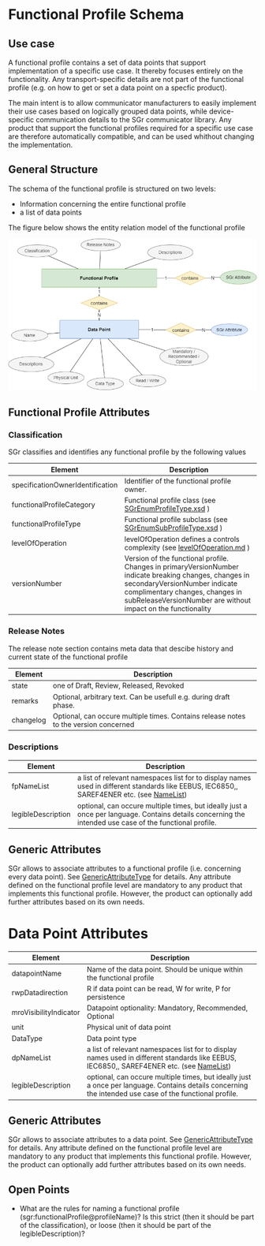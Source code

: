 # Functional Profile Schema

## Use case

A functional profile contains a set of data points that support implementation of a specific use case. It thereby
focuses entirely on the functionality. Any transport-specific details are not part of the functional profile (e.g.
on how to get or set a data point on a specfic product).

The main intent is to allow communicator manufacturers to easily implement their use cases based on logically grouped data points, while device-specific communication details to the SGr communicator library. Any product that support the functional profiles required for a specific use case are therefore  automatically compatible, and can be used whithout changing the implementation.

## General Structure
The schema of the functional profile is structured on two levels:
- Information concerning the entire functional profile
- a list of data points

The figure below shows the entity relation model of the functional profile

![Functional Profile Entity Relation](functionalProfile.drawio.png)

## Functional Profile Attributes

### Classification
SGr classifies and identifies any functional profile by the following values

| Element               | Description |
|-----------------------|-------------|
| specificationOwnerIdentification          | Identifier of the functional profile owner. |
| functionalProfileCategory | Functional profile class (see [SGrEnumProfileType.xsd](/SchemaDatabase/SGr/Generic/SGrEnumProfileType.xsd) ) |
| functionalProfileType       | Functional profile subclass (see [SGrEnumSubProfileType.xsd](/SchemaDatabase/SGr/Generic/SGrEnumSubProfileType.xsd) ) |
| levelOfOperation   | levelOfOperation defines a controls complexity  (see [levelOfOperation.md](levelOfOperation.md) ) |
| versionNumber         | Version of the functional profile. Changes in primaryVersionNumber indicate breaking changes, changes in secondaryVersionNumber indicate complimentary changes, changes in subReleaseVersionNumber are without impact on the functionality | 

### Release Notes
The release note section contains meta data that descibe history and current state of the functional profile

| Element   | Description |
|-----------|-------------|
| state     | one of Draft, Review, Released, Revoked |
| remarks   |  Optional, arbitrary text. Can be usefull e.g. during draft phase. |
| changelog | Optional, can occure multiple times. Contains release notes to the version concerned |

### Descriptions
| Element     | Description |
|-------------|-------------|
| fpNameList  | a list of relevant namespaces list for to display names used in different standards like EEBUS, IEC6850,, SAREF4ENER etc. (see [NameList](NameList.md))|
| legibleDescription | optional, can occure multiple times, but ideally just a once per language. Contains details concerning the intended use case of the functional profile. |

## Generic Attributes
SGr allows to associate attributes to a functional profile (i.e. concerning every data point). See [GenericAttributeType](GenericAttributeType.md) for details. Any attribute defined on the functional profile level are mandatory to any product that implements this functional profile. However, the product can optionally add further attributes based on its own needs.

# Data Point Attributes
| Element     | Description |
|-------------|-------------|
| datapointName | Name of the data point. Should be unique within the functional profile |
| rwpDatadirection | R if data point can be read, W for write, P for persistence |
| mroVisibilityIndicator | Datapoint optionality: Mandatory, Recommended, Optional |
| unit | Physical unit of data point |
| DataType |  Data point type|
| dpNameList | a list of relevant namespaces list for to display names used in different standards like EEBUS, IEC6850,, SAREF4ENER etc. (see [NameList](NameList.md))|
| legibleDescription | optional, can occure multiple times, but ideally just a once per language. Contains details concerning the intended use case of the functional profile. |

## Generic Attributes
SGr allows to associate attributes to a data point. See [GenericAttributeType](GenericAttributeType.md) for details.
Any attribute defined on the functional profile level are mandatory to any product that implements this functional profile. However, the product can optionally add further attributes based on its own needs.

## Open Points
- What are the rules for naming a functional profile (sgr:functionalProfile@profileName)? Is this strict (then it should be part of the classification), or loose (then it should be part of the legibleDescription)?